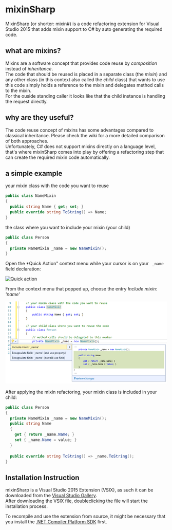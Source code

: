 # mixinSharp

MixinSharp (or shorter: mixin#) is a code refactoring extension for Visual Studio 2015 that adds mixin support to C# by auto generating the required code.

## what are mixins?

Mixins are a software concept that provides code reuse by *composition* instead of *inheritance*.  
The code that should be reused is placed in a separate class (the *mixin*) and any other class (in this context also called the *child* class) that wants to use this code simply holds a reference to the mixin and delegates method calls to the mixin.  
For the ouside standing caller it looks like that the child instance is handling the request directly.  
 
## why are they useful?

The code reuse concept of mixins has some advantages compared to classical inheritance. Please check the wiki for a more detailed comparison of both approaches.  
Unfortunately, C# does not support mixins directly on a language level, that's where mixinSharp comes into play by offering a refactoring step that can create the required mixin code automatically.

## a simple example

your mixin class with the code you want to reuse
```csharp
public class NameMixin
{
  public string Name { get; set; }
  public override string ToString() => Name;
}
```
the class where you want to include your mixin (your child)
```csharp
public class Person
{
  private NameMixin _name = new NameMixin();
}
```
Open the *Quick Action" context menu while your cursor is on your ``` _name``` field declaration:    

![Quick action](https://github.com/pgenfer/mixinSharp/blob/master/images/quick_action.png)    

From the context menu that popped up, choose the entry *Include mixin: 'name'*    

![Include mixin](https://github.com/pgenfer/mixinSharp/blob/master/images/mixin_preview.png)  

After applying the mixin refactoring, your mixin class is included in your child:
```csharp
public class Person
{
  private NameMixin _name = new NameMixin();
  public string Name
  {
    get { return _name.Name; }
    set { _name.Name = value; }
  }
  
  public override string ToString() => _name.ToString();
}
```

## Installation Instruction
mixinSharp is a Visual Studio 2015 Extension (VSIX), as such it can be downloaded from the [Visual Studio Gallery](https://visualstudiogallery.msdn.microsoft.com/b35e41d9-3520-4e40-84b0-fcf907ef1199).  
After downloading the VSIX file, doubleclicking the file will start the installation process.    

To recompile and use the extension from source, it might be necessary that you install the [.NET Compiler Platform SDK](https://visualstudiogallery.msdn.microsoft.com/2ddb7240-5249-4c8c-969e-5d05823bcb89) first.


